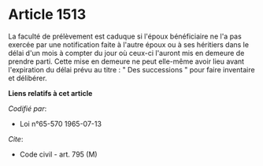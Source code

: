 # Article 1513

La faculté de prélèvement est caduque si l'époux bénéficiaire ne l'a pas exercée par une notification faite à l'autre époux
ou à ses héritiers dans le délai d'un mois à compter du jour où ceux-ci l'auront mis en demeure de prendre parti. Cette mise
en demeure ne peut elle-même avoir lieu avant l'expiration du délai prévu au titre : " Des successions " pour faire
inventaire et délibérer.

**Liens relatifs à cet article**

_Codifié par_:

  - Loi n°65-570 1965-07-13

_Cite_:

  - Code civil - art. 795 (M)
